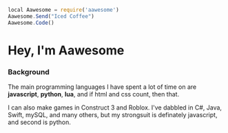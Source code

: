 ```js
local Aawesome = require('aawesome')
Aawesome.Send("Iced Coffee")
Aawesome.Code()
```

# Hey, I'm Aawesome

### Background

The main programming languages I have spent a lot of time on are **javascript**, **python**, **lua**, and if html and css count, then that.

I can also make games in Construct 3 and Roblox.
I've dabbled in C#, Java, Swift, mySQL, and many others, but my strongsuit is definately javascript, and second is python.
